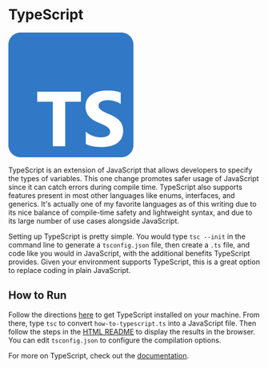 # TypeScript
![TypeScript Logo](img-typescript.png)

TypeScript is an extension of JavaScript that allows developers to specify the types of variables. This one change promotes safer usage of JavaScript since it can catch errors during compile time. TypeScript also supports features present in most other languages like enums, interfaces, and generics. It's actually one of my favorite languages as of this writing due to its nice balance of compile-time safety and lightweight syntax, and due to its large number of use cases alongside JavaScript.

Setting up TypeScript is pretty simple. You would type `tsc --init` in the command line to generate a `tsconfig.json` file, then create a `.ts` file, and code like you would in JavaScript, with the additional benefits TypeScript provides. Given your environment supports TypeScript, this is a great option to replace coding in plain JavaScript.

## How to Run
Follow the directions [here](https://www.typescriptlang.org/download) to get TypeScript installed on your machine. From there, type `tsc` to convert `how-to-typescript.ts` into a JavaScript file. Then follow the steps in the [HTML README](../HTML) to display the results in the browser. You can edit `tsconfig.json` to configure the compilation options.

For more on TypeScript, check out the [documentation](https://www.typescriptlang.org/docs/).
